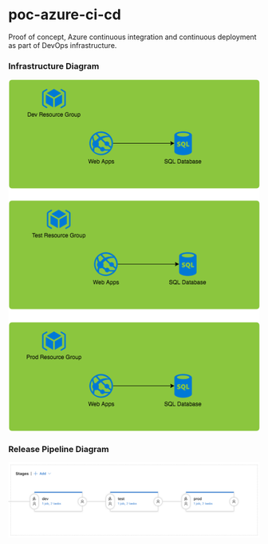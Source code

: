 # poc-azure-ci-cd
Proof of concept, Azure continuous integration and continuous deployment as part of DevOps infrastructure.

### Infrastructure Diagram
![Infrastructure Diagram](https://raw.githubusercontent.com/icgid/poc-azure-ci-cd/master/diagrams/poc-azure-ci-cd.png)

### Release Pipeline Diagram
![Release Pipeline Diagram](https://raw.githubusercontent.com/icgid/poc-azure-ci-cd/master/diagrams/release-pipeline.png)
